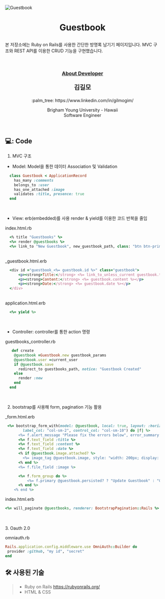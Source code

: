 ![Guestbook](https://user-images.githubusercontent.com/59432666/128343662-e58adbd3-4e7a-4506-808d-63dbc61c0390.png)
# <p align="center"> Guestbook</p>

<p>
본 저장소에는 Ruby on Rails를 사용한 간단한 방명록 남기기 페이지입니다. MVC 구조와 REST API를 이용한 CRUD 기능을 구현했습니다.
</p>
<br/>


### <p align="center" style="text-decoration:underline">About Developer</p>

**<p align="center" style="font-size:15pt">김길모</p>**
<p align="center">:palm_tree: https://www.linkedin.com/in/gilmogim/ </p>
<p align="center">
Brigham Young University - Hawaii<br/>
Software Engineer<br/>
</p>
<br/>

## 💻: Code


1. MVC 구조

  - Model: Model을 통한 데이터 Association 및 Validation
  
   ```ruby   
     class Guestbook < ApplicationRecord
       has_many :comments  
       belongs_to :user
       has_one_attached :image
       validates :title, presence: true
     end
   ```
  <br/>
  
  - View: erb(embedded)를 사용 render & yield를 이용한 코드 반복을 줄임
  
   index.html.rb

   ```ruby 
     <% title "Guestbooks" %>
     <%= render @guestbooks %>
     <%= link_to "New Guestbook", new_guestbook_path, class: "btn btn-primary" %>  
   ```

   <br/>
   _guestbook.html.erb

   ```ruby 
     <div id ="guestbook_<%= guestbook.id %>" class="guestbook">
         <p><strong>Title:</strong> <%= link_to_unless_current guestbook.title, guestbook %></p>
         <p><strong>Content:</strong> <%= guestbook.content %></p>
         <p><strong>Date:</strong> <%= guestbook.date %></p>
     </div>
   ```
   <br/>
   application.html.erb

   ```ruby 
     <%= yield %>
   ```
  <br/>
  
  - Controller: controller를 통한 action 명령
  
   guestbooks_controller.rb
  ```ruby 
     def create
      @guestbook =Guestbook.new guestbook_params
      @guestbook.user =current_user
      if @guestbook.save
        redirect_to guestbooks_path, notice: "Guestbook Created"
      else
        render :new
      end
    end
   ```
<br/>

2. bootstrap를 사용해 form, pagination 기능 활용


  _form.html.erb
  
   ```ruby
    <%= bootstrap_form_with(model: @guestbook, local: true, layout: :horizontal,
           label_col: "col-sm-2", control_col: "col-sm-10") do |f| %>
         <%= f.alert_message "Please fix the errors below", error_summary: false %>
         <%= f.text_field :title %>
         <%= f.text_field :content %>
         <%= f.text_field :date %>
         <% if @guestbook.image.attached? %>
           <%= image_tag @guestbook.image, style: "width: 200px; display: block" %>
         <% end %>
         <%= f.file_field :image %> 

         <%= f.form_group do %>
             <%= f.primary @guestbook.persisted? ? "Update Guestbook" : "Create Guestbook" %>
         <% end %>
       <% end %>
   ```
   
   index.html.erb
   
   ```ruby
   <%= will_paginate @guestbooks, renderer: BootstrapPagination::Rails %>
   ```

<br/>
<br/>
3. Oauth 2.0

  omniauth.rb
   ```ruby
   Rails.application.config.middleware.use OmniAuth::Builder do
    provider :github, "my id", "secret"
   end
   ``` 

## :hammer_and_wrench: 사용된 기술
> + Ruby on Rails https://rubyonrails.org/
> + HTML & CSS

<br/>
